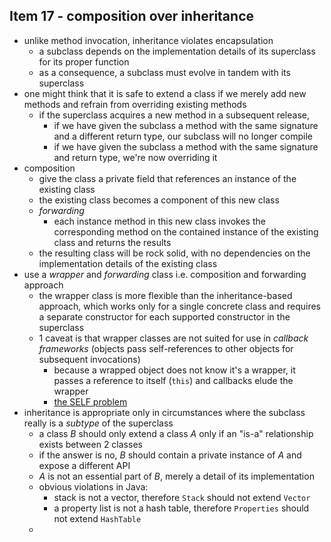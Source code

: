 ## Item 17 - composition over inheritance

- unlike method invocation, inheritance violates encapsulation
  - a subclass depends on the implementation details of its superclass for its proper function
  - as a consequence, a subclass must evolve in tandem with its superclass
- one might think that it is safe to extend a class if we merely add new methods and refrain from overriding existing methods
  - if the superclass acquires a new method in a subsequent release, 
    - if we have given the subclass a method with the same signature and a different return type, our subclass will no longer compile
    - if we have given the subclass a method with the same signature and return type, we're now overriding it
- composition
  - give the class a private field that references an instance of the existing class
  - the existing class becomes a component of this new class
  - *forwarding*
    - each instance method in this new class invokes the corresponding method on the contained instance of the existing class and returns the results
  - the resulting class will be rock solid, with no dependencies on the implementation details of the existing class
- use a *wrapper* and *forwarding* class i.e. composition and forwarding approach
  - the wrapper class is more flexible than the inheritance-based approach, which works only for a single concrete class and requires a separate constructor for each supported constructor in the superclass
  - 1 caveat is that wrapper classes are not suited for use in *callback frameworks* (objects pass self-references to other objects for subsequent invocations)
    - because a wrapped object does not know it's a wrapper, it passes a reference to itself (`this`) and callbacks elude the wrapper
    - [the SELF problem](https://web.media.mit.edu/~lieber/Lieberary/OOP/Delegation/Delegation.html)
- inheritance is appropriate only in circumstances where the subclass really is a *subtype* of the superclass
  - a class *B* should only extend a class *A* only if an "is-a" relationship exists between 2 classes
  - if the answer is no, *B* should contain a private instance of *A* and expose a different API
  - *A* is not an essential part of *B*, merely a detail of its implementation
  - obvious violations in Java:
    - stack is not a vector, therefore `Stack` should not extend `Vector`
    - a property list is not a hash table, therefore `Properties` should not extend `HashTable`
  - 
